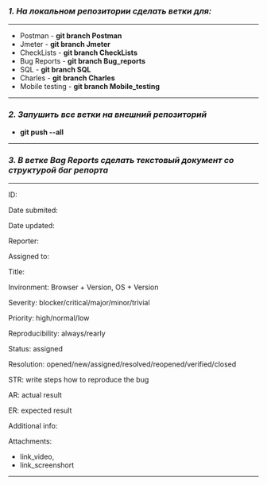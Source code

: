 ### *1. На локальном репозитории сделать ветки для:*
*** 
- Postman - **git branch Postman**
- Jmeter - **git branch Jmeter**
- CheckLists - **git branch CheckLists**
- Bug Reports - **git branch Bug_reports**
- SQL - **git branch SQL**
- Charles - **git branch Charles**
- Mobile testing - **git branch Mobile_testing**
*** 

### *2. Запушить все ветки на внешний репозиторий*

- **git push --all**

***
### *3. В ветке Bag Reports сделать текстовый документ со структурой баг репорта*

***
ID: 

Date submited: 

Date updated:

Reporter: 

Assigned to: 

Title: 

Invironment: Browser + Version, OS + Version 

Severity: blocker/critical/major/minor/trivial

Priority: high/normal/low

Reproducibility: always/rearly

Status: assigned

Resolution: opened/new/assigned/resolved/reopened/verified/closed

STR: write steps how to reproduce the bug

AR: actual result

ER: expected result

Additional info: 

Attachments:
- link_video,
- link_screenshort

***










